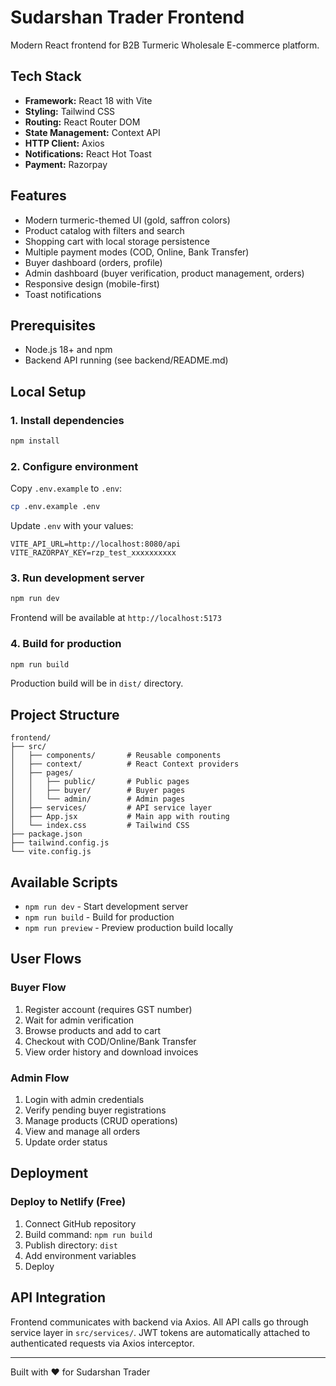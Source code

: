 # Sudarshan Trader Frontend

Modern React frontend for B2B Turmeric Wholesale E-commerce platform.

## Tech Stack

- **Framework:** React 18 with Vite
- **Styling:** Tailwind CSS
- **Routing:** React Router DOM
- **State Management:** Context API
- **HTTP Client:** Axios
- **Notifications:** React Hot Toast
- **Payment:** Razorpay

## Features

- Modern turmeric-themed UI (gold, saffron colors)
- Product catalog with filters and search
- Shopping cart with local storage persistence
- Multiple payment modes (COD, Online, Bank Transfer)
- Buyer dashboard (orders, profile)
- Admin dashboard (buyer verification, product management, orders)
- Responsive design (mobile-first)
- Toast notifications

## Prerequisites

- Node.js 18+ and npm
- Backend API running (see backend/README.md)

## Local Setup

### 1. Install dependencies

```bash
npm install
```

### 2. Configure environment

Copy `.env.example` to `.env`:

```bash
cp .env.example .env
```

Update `.env` with your values:
```
VITE_API_URL=http://localhost:8080/api
VITE_RAZORPAY_KEY=rzp_test_xxxxxxxxxx
```

### 3. Run development server

```bash
npm run dev
```

Frontend will be available at `http://localhost:5173`

### 4. Build for production

```bash
npm run build
```

Production build will be in `dist/` directory.

## Project Structure

```
frontend/
├── src/
│   ├── components/       # Reusable components
│   ├── context/          # React Context providers
│   ├── pages/
│   │   ├── public/       # Public pages
│   │   ├── buyer/        # Buyer pages
│   │   └── admin/        # Admin pages
│   ├── services/         # API service layer
│   ├── App.jsx           # Main app with routing
│   └── index.css         # Tailwind CSS
├── package.json
├── tailwind.config.js
└── vite.config.js
```

## Available Scripts

- `npm run dev` - Start development server
- `npm run build` - Build for production
- `npm run preview` - Preview production build locally

## User Flows

### Buyer Flow
1. Register account (requires GST number)
2. Wait for admin verification
3. Browse products and add to cart
4. Checkout with COD/Online/Bank Transfer
5. View order history and download invoices

### Admin Flow
1. Login with admin credentials
2. Verify pending buyer registrations
3. Manage products (CRUD operations)
4. View and manage all orders
5. Update order status

## Deployment

### Deploy to Netlify (Free)

1. Connect GitHub repository
2. Build command: `npm run build`
3. Publish directory: `dist`
4. Add environment variables
5. Deploy

## API Integration

Frontend communicates with backend via Axios. All API calls go through service layer in `src/services/`. JWT tokens are automatically attached to authenticated requests via Axios interceptor.

---

Built with ❤️ for Sudarshan Trader
